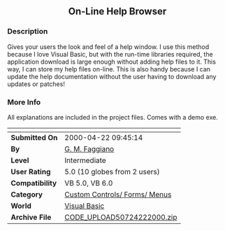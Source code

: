 ﻿<div align="center">

## On\-Line Help Browser


</div>

### Description

Gives your users the look and feel of a help window. I use this method because I love Visual Basic, but with the run-time libraries required, the application download is large enough without adding help files to it. This way, I can store my help files on-line. This is also handy because I can update the help documentation without the user having to download any updates or patches!
 
### More Info
 
All explanations are included in the project files. Comes with a demo exe.


<span>             |<span>
---                |---
**Submitted On**   |2000-04-22 09:45:14
**By**             |[G\. M\. Faggiano](https://github.com/Planet-Source-Code/PSCIndex/blob/master/ByAuthor/g-m-faggiano.md)
**Level**          |Intermediate
**User Rating**    |5.0 (10 globes from 2 users)
**Compatibility**  |VB 5\.0, VB 6\.0
**Category**       |[Custom Controls/ Forms/  Menus](https://github.com/Planet-Source-Code/PSCIndex/blob/master/ByCategory/custom-controls-forms-menus__1-4.md)
**World**          |[Visual Basic](https://github.com/Planet-Source-Code/PSCIndex/blob/master/ByWorld/visual-basic.md)
**Archive File**   |[CODE\_UPLOAD50724222000\.zip](https://github.com/Planet-Source-Code/g-m-faggiano-on-line-help-browser__1-7485/archive/master.zip)








